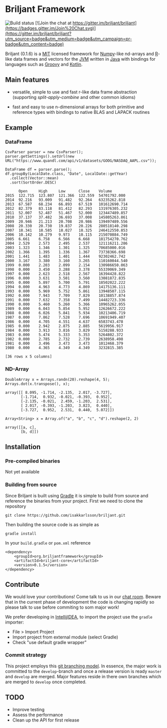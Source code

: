# Briljant Framework

![Build status](https://travis-ci.org/briljant/briljant.svg?branch=0.1.6) [![Join the chat at https://gitter.im/briljant/briljant](https://badges.gitter.im/Join%20Chat.svg)](https://gitter.im/briljant/briljant?utm_source=badge&utm_medium=badge&utm_campaign=pr-badge&utm_content=badge) 

Briljant (0.1.6) is a [MIT](http://https://opensource.org/licenses/MIT)
licensed framework for [Numpy](http://www.numpy.org/)-like nd-arrays
and [R](https://www.r-project.org/)-like data frames and vectors for
the [JVM](https://en.wikipedia.org/wiki/Java_virtual_machine) written
in [Java](https://www.java.com) with bindings for languages such as
[Groovy](http://www.groovy-lang.org/) and
[Kotlin](http://kotlinlang.org/).

## Main features

* versatile, simple to use and fast r-like data frame abstraction
(supporting *split-apply-combine* and other common idioms)

* fast and easy to use n-dimensional arrays for both primitive and
reference types with bindings to native BLAS and LAPACK routines

## Example

### DataFrame

```
CsvParser parser = new CsvParser();
parser.getSettings().setUrl(new URL("https://www.quandl.com/api/v1/datasets/GOOG/NASDAQ_AAPL.csv"));

DataFrame df = parser.parse();
df.groupBy(LocalDate.class, "Date", LocalDate::getYear)
  .collect(Vector::mean)
  .sort(SortOrder.DESC)
```

```
      Open     High     Low      Close    Volume         
2015  122.715  123.807  121.366  122.559  54701792.000   
2014  92.216   93.009   91.482   92.264   63235262.818   
2013  67.587   68.234   66.893   67.519   101612690.714  
2012  82.379   83.118   81.412   82.293   131976305.232  
2011  52.007   52.487   51.467   52.000   123447489.857  
2010  37.137   37.482   36.693   37.008   145805263.861  
2009  20.946   21.213   20.708   20.986   139497489.556  
2008  20.330   20.730   19.837   20.226   280518140.298  
2007  18.341   18.585   18.027   18.325   246412550.853  
2006  10.142   10.279   9.973    10.115   215070884.749  
2005  6.661    6.758    6.566    6.668    181754270.762  
2004  2.529    2.573    2.495    2.537    121116211.286  
2003  1.323    1.346    1.301    1.325    70685000.016   
2002  1.366    1.395    1.336    1.367    73738366.698   
2001  1.441    1.483    1.401    1.444    92302462.742   
2000  3.167    3.380    3.160    3.265    110160044.540  
1999  0.000    2.203    2.099    2.154    130986650.063  
1998  0.000    3.450    3.288    3.378    55339069.349   
1997  0.000    2.623    2.518    2.567    16394428.822   
1996  0.000    3.631    3.501    3.560    13081872.835   
1995  0.000    5.897    5.700    5.791    18502022.222   
1994  0.000    4.963    4.773    4.869    14175136.111   
1993  0.000    5.969    5.752    5.861    13948507.115   
1992  0.000    7.943    7.709    7.829    10138857.874   
1991  0.000    7.632    7.358    7.499    14482723.336   
1990  0.000    5.460    5.260    5.366    10965262.055   
1989  0.000    6.043    5.854    5.952    12626672.222   
1988  0.000    6.026    5.841    5.934    10213406.719   
1987  0.000    7.862    7.528    7.696    10691949.407   
1986  0.000    4.705    4.551    4.637    6583743.478    
1985  0.000    2.942    2.875    2.885    5619956.917    
1984  0.000    3.913    3.816    3.829    5158288.933    
1983  0.000    5.474    5.333    5.353    5264802.372    
1982  0.000    2.785    2.732    2.739    2638958.498    
1981  0.000    3.496    3.473    3.473    1012468.379    
1980  0.000    4.365    4.349    4.349    3232815.385    

[36 rows x 5 columns]
```
### ND-Array
```
DoubleArray x = Arrays.randn(20).reshape(4, 5);
Arrays.dot(x.transpose(), x);
```

```
array([[ 8.095, -1.714, -2.135,  2.017, -3.727],
       [-1.714,  0.932, -0.021, -0.393,  0.952],
       [-2.135, -0.021,  2.459, -1.203,  2.531],
       [ 2.017, -0.393, -1.203,  3.823,  0.440],
       [-3.727,  0.952,  2.531,  0.440,  5.072]])
```

```
Array<String> x = Array.of("a", "b", "c", "d").reshape(2, 2)
```

```
array([[a, c],
       [b, d]])
```

## Installation

### Pre-compiled binaries

Not yet available

### Building from source

Since Briljant is built using [Gradle](https://gradle.org/) it is
simple to build from source and reference the binaries from your
project. First we need to clone the repository

    git clone https://github.com/isakkarlsson/briljant.git

Then building the source code is as simple as

    gradle install

In your `build.gradle` or `pom.xml` reference

    <dependency>
        <groupId>org.briljantframework</groupId>
        <artifactId>briljant-core</artifactId>
        <version>0.1.5</version>
    </dependency>

## Contribute

We would love your contributions! Come talk to us in our [chat
room](https://gitter.im/isakkarlsson/briljant). Beware that in the current phase
of development the code is changing rapidly so please talk to use before
commiting to som major work!

We prefer developing in [IntellijIDEA](http://www.jetbrains.com/idea/), to
import the project use the ``gradle`` importer:

* File > Import Project
* Import project from external module (select Gradle)
* Check "use default gradle wrapper"

### Commit strategy

This project employs this [git branching
model](http://nvie.com/posts/a-successful-git-branching-model/).  In essence,
the major work is committed to the `develop`-branch and once a release version
is ready `master` and `develop` are merged.  Major features reside in there own
branches which are merged to `develop` once completed.

## TODO

 * Improve testing
 * Assess the performance
 * Clean up the API for first release
